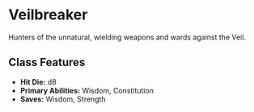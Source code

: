 # Veilbreaker

Hunters of the unnatural, wielding weapons and wards against the Veil.

## Class Features
- **Hit Die:** d8
- **Primary Abilities:** Wisdom, Constitution
- **Saves:** Wisdom, Strength
